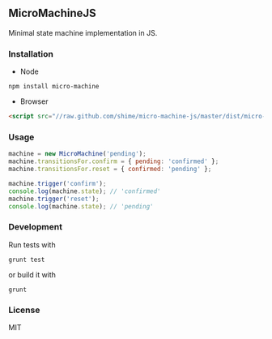 ## MicroMachineJS

Minimal state machine implementation in JS.

### Installation

* Node

```shell
npm install micro-machine
```

* Browser

```html
<script src="//raw.github.com/shime/micro-machine-js/master/dist/micro-machine.min.js"></script>
```

### Usage

```javascript
machine = new MicroMachine('pending');
machine.transitionsFor.confirm = { pending: 'confirmed' };
machine.transitionsFor.reset = { confirmed: 'pending' };

machine.trigger('confirm');
console.log(machine.state); // 'confirmed'
machine.trigger('reset');
console.log(machine.state); // 'pending'
```

### Development

Run tests with

    grunt test

or build it with

    grunt

### License

MIT

